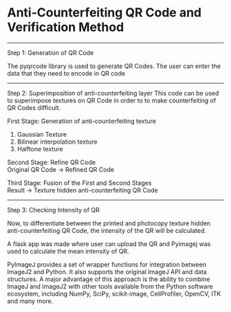 # Anti-Counterfeiting QR Code and Verification Method  

---
Step 1: Generation of QR Code

The pyqrcode library is used to generate QR Codes. The user can enter the data that they need to encode in QR code

---
Step 2: Superimposition of anti-counterfeiting layer
This code can be used to superimpose textures on QR Code in order to to make counterfeiting of QR Codes difficult.  

First Stage: Generation of anti-counterfeiting texture
1. Gaussian Texture
2. Bilinear interpolation texture
3. Halftone texture

Second Stage: Refine QR Code  
Original QR Code -> Refined QR Code


Third Stage: Fusion of the First and Second Stages  
Result -> Texture hidden anti-counterfeiting QR Code

---
Step 3: Checking Intensity of QR  

Now, to differentiate between the printed  and photocopy texture hidden anti-counterfeiting QR Code, the intensity of the QR will be calculated.

A flask app was made where user can upload the QR and Pyimagej was used to calculate the mean intensity of QR.   

PyImageJ provides a set of wrapper functions for integration between ImageJ2 and Python. It also supports the original ImageJ API and data structures.
A major advantage of this approach is the ability to combine ImageJ and ImageJ2 with other tools available from the Python software ecosystem, including NumPy, SciPy, scikit-image, CellProfiler, OpenCV, ITK and many more.
